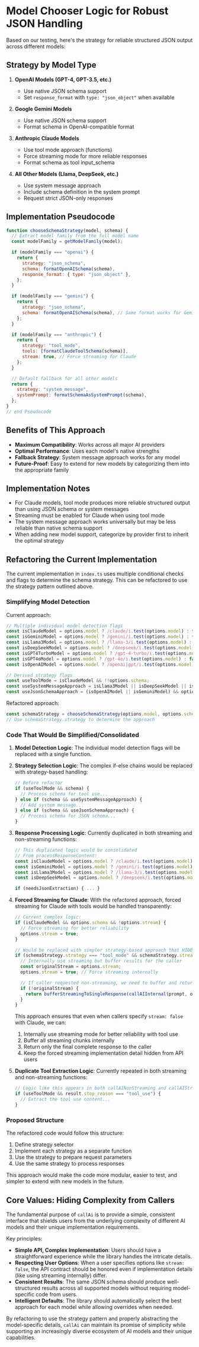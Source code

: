 # Model Chooser Logic for Robust JSON Handling

Based on our testing, here's the strategy for reliable structured JSON output across different models:

## Strategy by Model Type

1. **OpenAI Models (GPT-4, GPT-3.5, etc.)**
   - Use native JSON schema support
   - Set `response_format` with `type: "json_object"` when available

2. **Google Gemini Models**
   - Use native JSON schema support
   - Format schema in OpenAI-compatible format

3. **Anthropic Claude Models**
   - Use tool mode approach (functions)
   - Force streaming mode for more reliable responses
   - Format schema as tool input_schema

4. **All Other Models (Llama, DeepSeek, etc.)**
   - Use system message approach
   - Include schema definition in the system prompt
   - Request strict JSON-only responses

## Implementation Pseudocode

```js
function chooseSchemaStrategy(model, schema) {
  // Extract model family from the full model name
  const modelFamily = getModelFamily(model);

  if (modelFamily === "openai") {
    return {
      strategy: "json_schema",
      schema: formatOpenAISchema(schema),
      response_format: { type: "json_object" },
    };
  }

  if (modelFamily === "gemini") {
    return {
      strategy: "json_schema",
      schema: formatOpenAISchema(schema), // Same format works for Gemini
    };
  }

  if (modelFamily === "anthropic") {
    return {
      strategy: "tool_mode",
      tools: [formatClaudeToolSchema(schema)],
      stream: true, // Force streaming for Claude
    };
  }

  // Default fallback for all other models
  return {
    strategy: "system_message",
    systemPrompt: formatSchemaAsSystemPrompt(schema),
  };
}
// end Pseudocode
```

## Benefits of This Approach

- **Maximum Compatibility**: Works across all major AI providers
- **Optimal Performance**: Uses each model's native strengths
- **Fallback Strategy**: System message approach works for any model
- **Future-Proof**: Easy to extend for new models by categorizing them into the appropriate family

## Implementation Notes

- For Claude models, tool mode produces more reliable structured output than using JSON schema or system messages
- Streaming must be enabled for Claude when using tool mode
- The system message approach works universally but may be less reliable than native schema support
- When adding new model support, categorize by provider first to inherit the optimal strategy

## Refactoring the Current Implementation

The current implementation in `index.ts` uses multiple conditional checks and flags to determine the schema strategy. This can be refactored to use the strategy pattern outlined above.

### Simplifying Model Detection

Current approach:

```typescript
// Multiple individual model detection flags
const isClaudeModel = options.model ? /claude/i.test(options.model) : false;
const isGeminiModel = options.model ? /gemini/i.test(options.model) : false;
const isLlama3Model = options.model ? /llama-3/i.test(options.model) : false;
const isDeepSeekModel = options.model ? /deepseek/i.test(options.model) : false;
const isGPT4TurboModel = options.model ? /gpt-4-turbo/i.test(options.model) : false;
const isGPT4oModel = options.model ? /gpt-4o/i.test(options.model) : false;
const isOpenAIModel = options.model ? /openai|gpt/i.test(options.model) : false;

// Derived strategy flags
const useToolMode = isClaudeModel && !!options.schema;
const useSystemMessageApproach = isLlama3Model || isDeepSeekModel || isGPT4TurboModel;
const useJsonSchemaApproach = (isOpenAIModel || isGeminiModel) && options.schema;
```

Refactored approach:

```typescript
const schemaStrategy = chooseSchemaStrategy(options.model, options.schema);
// Use schemaStrategy.strategy to determine the approach
```

### Code That Would Be Simplified/Consolidated

1. **Model Detection Logic**: The individual model detection flags will be replaced with a single function.

2. **Strategy Selection Logic**: The complex if-else chains would be replaced with strategy-based handling:

   ```typescript
   // Before refactor
   if (useToolMode && schema) {
     // Process schema for tool use...
   } else if (schema && useSystemMessageApproach) {
     // Add system message...
   } else if (schema && useJsonSchemaApproach) {
     // Process schema for JSON schema...
   }
   ```

3. **Response Processing Logic**: Currently duplicated in both streaming and non-streaming functions:

   ```typescript
   // This duplicated logic would be consolidated
   // From processResponseContent:
   const isClaudeModel = options.model ? /claude/i.test(options.model) : false;
   const isGeminiModel = options.model ? /gemini/i.test(options.model) : false;
   const isLlama3Model = options.model ? /llama-3/i.test(options.model) : false;
   const isDeepSeekModel = options.model ? /deepseek/i.test(options.model) : false;

   if (needsJsonExtraction) { ... }
   ```

4. **Forced Streaming for Claude**: With the refactored approach, forced streaming for Claude with tools would be handled transparently:

   ```typescript
   // Current complex logic:
   if (isClaudeModel && options.schema && !options.stream) {
     // Force streaming for better reliability
     options.stream = true;
   }

   // Would be replaced with simpler strategy-based approach that HIDES implementation details
   if (schemaStrategy.strategy === "tool_mode" && schemaStrategy.stream && !options.stream) {
     // Internally use streaming but buffer results for the caller
     const originalStream = options.stream;
     options.stream = true; // Force streaming internally

     // If caller requested non-streaming, we need to buffer and return complete result
     if (!originalStream) {
       return bufferStreamingToSingleResponse(callAIInternal(prompt, options));
     }
   }
   ```

   This approach ensures that even when callers specify `stream: false` with Claude, we can:
   1. Internally use streaming mode for better reliability with tool use
   2. Buffer all streaming chunks internally
   3. Return only the final complete response to the caller
   4. Keep the forced streaming implementation detail hidden from API users

5. **Duplicate Tool Extraction Logic**: Currently repeated in both streaming and non-streaming functions:

   ```typescript
   // Logic like this appears in both callAINonStreaming and callAIStreaming
   if (useToolMode && result.stop_reason === "tool_use") {
     // Extract the tool use content...
   }
   ```

### Proposed Structure

The refactored code would follow this structure:

1. Define strategy selector
2. Implement each strategy as a separate function
3. Use the strategy to prepare request parameters
4. Use the same strategy to process responses

This approach would make the code more modular, easier to test, and simpler to extend with new models in the future.

## Core Values: Hiding Complexity from Callers

The fundamental purpose of `callAi` is to provide a simple, consistent interface that shields users from the underlying complexity of different AI models and their unique implementation requirements.

Key principles:

- **Simple API, Complex Implementation**: Users should have a straightforward experience while the library handles the intricate details.
- **Respecting User Options**: When a user specifies options like `stream: false`, the API contract should be honored even if implementation details (like using streaming internally) differ.
- **Consistent Results**: The same JSON schema should produce well-structured results across all supported models without requiring model-specific code from users.
- **Intelligent Defaults**: The library should automatically select the best approach for each model while allowing overrides when needed.

By refactoring to use the strategy pattern and properly abstracting the model-specific details, `callAi` can maintain its promise of simplicity while supporting an increasingly diverse ecosystem of AI models and their unique capabilities.

